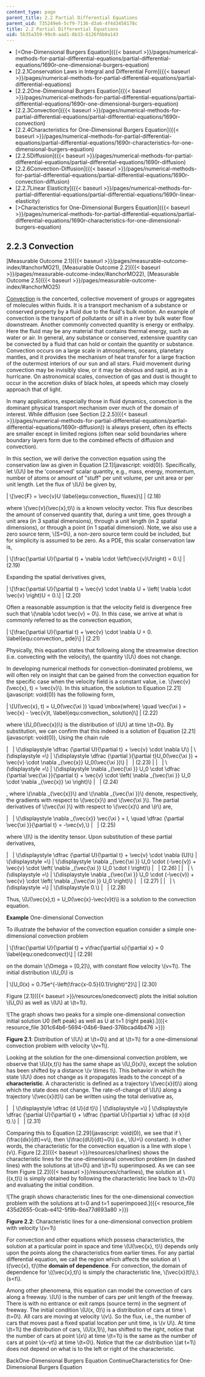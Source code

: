```yaml
---
content_type: page
parent_title: 2.2 Partial Differential Equations
parent_uid: 735249e6-5cf9-7136-d3a6-4f4d3458178c
title: 2.2 Partial Differential Equations
uid: 5b35a359-99c0-aad1-8b33-6126f6b0a143
---
```


*   [<One-Dimensional Burgers Equation]({{< baseurl >}}/pages/numerical-methods-for-partial-differential-equations/partial-differential-equations/1690r-one-dimensional-burgers-equation)
*   [2.2.1Conservation Laws in Integral and Differential Form]({{< baseurl >}}/pages/numerical-methods-for-partial-differential-equations/partial-differential-equations)
*   [2.2.2One-Dimensional Burgers Equation]({{< baseurl >}}/pages/numerical-methods-for-partial-differential-equations/partial-differential-equations/1690r-one-dimensional-burgers-equation)
*   [2.2.3Convection]({{< baseurl >}}/pages/numerical-methods-for-partial-differential-equations/partial-differential-equations/1690r-convection)
*   [2.2.4Characteristics for One-Dimensional Burgers Equation]({{< baseurl >}}/pages/numerical-methods-for-partial-differential-equations/partial-differential-equations/1690r-characteristics-for-one-dimensional-burgers-equation)
*   [2.2.5Diffusion]({{< baseurl >}}/pages/numerical-methods-for-partial-differential-equations/partial-differential-equations/1690r-diffusion)
*   [2.2.6Convection-Diffusion]({{< baseurl >}}/pages/numerical-methods-for-partial-differential-equations/partial-differential-equations/1690r-convection-diffusion)
*   [2.2.7Linear Elasticity]({{< baseurl >}}/pages/numerical-methods-for-partial-differential-equations/partial-differential-equations/1690r-linear-elasticity)
*   [\>Characteristics for One-Dimensional Burgers Equation]({{< baseurl >}}/pages/numerical-methods-for-partial-differential-equations/partial-differential-equations/1690r-characteristics-for-one-dimensional-burgers-equation)

2.2.3 Convection
----------------

[Measurable Outcome 2.1]({{< baseurl >}}/pages/measurable-outcome-index/#anchorMO21), [Measurable Outcome 2.2]({{< baseurl >}}/pages/measurable-outcome-index/#anchorMO22), [Measurable Outcome 2.5]({{< baseurl >}}/pages/measurable-outcome-index/#anchorMO25)

[Convection](http://en.wikipedia.org/wiki/Convection) is the concerted, collective movement of groups or aggregates of molecules within fluids. It is a transport mechanism of a substance or conserved property by a fluid due to the fluid's bulk motion. An example of convection is the transport of pollutants or silt in a river by bulk water flow downstream. Another commonly convected quantity is energy or enthalpy. Here the fluid may be any material that contains thermal energy, such as water or air. In general, any substance or conserved, extensive quantity can be convected by a fluid that can hold or contain the quantity or substance. Convection occurs on a large scale in atmospheres, oceans, planetary mantles, and it provides the mechanism of heat transfer for a large fraction of the outermost interiors of our sun and all stars. Fluid movement during convection may be invisibly slow, or it may be obvious and rapid, as in a hurricane. On astronomical scales, convection of gas and dust is thought to occur in the accretion disks of black holes, at speeds which may closely approach that of light.

In many applications, especially those in fluid dynamics, convection is the dominant physical transport mechanism over much of the domain of interest. While diffusion (see Section [2.2.5]({{< baseurl >}}/pages/numerical-methods-for-partial-differential-equations/partial-differential-equations/1690r-diffusion)) is always present, often its effects are smaller except in limited regions (often near solid boundaries where boundary layers form due to the combined effects of diffusion and convection).

In this section, we will derive the convection equation using the conservation law as given in Equation [2.1](javascript: void(0)). Specifically, let \\(U\\) be the 'conserved' scalar quantity, e.g., mass, energy, momentum, number of atoms or amount of "stuff" per unit volume, per unit area or per unit length. Let the flux of \\(U\\) be given by,

| \\\[\\vec{F} = \\vec{v}U \\label{equ:convection\_ fluxes}\\\] | (2.18) 

where \\(\\vec{v}(\\vec{x},t)\\) is a known velocity vector. This flux describes the amount of conserved quantity that, during a unit time, goes through a unit area (in 3 spatial dimensions), through a unit length (in 2 spatial dimensions), or through a point (in 1 spatial dimension). Note, we also use a zero source term, \\(S=0\\), a non-zero source term could be included, but for simplicity is assumed to be zero. As a PDE, this scalar conservation law is,

| \\\[\\frac{\\partial U}{\\partial t} + \\nabla \\cdot \\left(\\vec{v}U\\right) = 0.\\\] | (2.19) 

Expanding the spatial derivatives gives,

| \\\[\\frac{\\partial U}{\\partial t} + \\vec{v} \\cdot \\nabla U + \\left( \\nabla \\cdot \\vec{v} \\right)U = 0.\\\] | (2.20) 

Often a reasonable assumption is that the velocity field is divergence free such that \\(\\nabla \\cdot \\vec{v} = 0\\). In this case, we arrive at what is commonly referred to as the convection equation,

| \\\[\\frac{\\partial U}{\\partial t} + \\vec{v} \\cdot \\nabla U = 0. \\label{equ:convection\_ pde}\\\] | (2.21) 

Physically, this equation states that following along the streamwise direction (i.e. convecting with the velocity), the quantity \\(U\\) does not change.

In developing numerical methods for convection-dominated problems, we will often rely on insight that can be gained from the convection equation for the specific case when the velocity field is a constant value, i.e. \\(\\vec{v}(\\vec{x}, t) = \\vec{v}\\). In this situation, the solution to Equation [2.21](javascript: void(0)) has the following form,

| \\\[U(\\vec{x}, t) = U\_0(\\vec{\\xi }) \\quad \\mbox{where} \\quad \\vec{\\xi } = \\vec{x} - \\vec{v}t, \\label{equ:convection\_ solution}\\\] | (2.22) 

where \\(U\_0(\\vec{x})\\) is the distribution of \\(U\\) at time \\(t=0\\). By substitution, we can confirm that this indeed is a solution of Equation [2.21](javascript: void(0)), Using the chain rule

| &nbsp; | \\(\\displaystyle \\dfrac {\\partial U}{\\partial t} + \\vec{v} \\cdot \\nabla U\\) | \\(\\displaystyle =\\) | \\(\\displaystyle \\dfrac {\\partial }{\\partial t}U\_0(\\vec{\\xi }) + \\vec{v} \\cdot \\nabla \_{\\vec{x}} U\_0(\\vec{\\xi })\\) | &nbsp; | (2.23) |
| &nbsp; | \\(\\displaystyle =\\) | \\(\\displaystyle \\nabla \_{\\vec{\\xi }} U\_0 \\cdot \\dfrac {\\partial \\vec{\\xi }}{\\partial t} + \\vec{v} \\cdot \\left( \\nabla \_{\\vec{\\xi }} U\_0 \\cdot \\nabla \_{\\vec{x}} \\xi \\right)\\) | &nbsp; | (2.24) 

, where \\(\\nabla \_{\\vec{x}}\\) and \\(\\nabla \_{\\vec{\\xi }}\\) denote, respectively, the gradients with respect to \\(\\vec{x}\\) and \\(\\vec{\\xi }\\). The partial derivatives of \\(\\vec{\\xi }\\) with respect to \\(\\vec{x}\\) and \\(r\\) are,

| &nbsp; | \\(\\displaystyle \\nabla \_{\\vec{x}} \\vec{\\xi } = I, \\quad \\dfrac {\\partial \\vec{\\xi }}{\\partial t} = -\\vec{v},\\) | &nbsp; | (2.25) 

where \\(I\\) is the identity tensor. Upon substitution of these partial derivatives,

| &nbsp; | \\(\\displaystyle \\dfrac {\\partial U}{\\partial t} + \\vec{v} \\cdot \\nabla {U}\\) | \\(\\displaystyle =\\) | \\(\\displaystyle \\nabla \_{\\vec{\\xi }} U\_0 \\cdot (-\\vec{v}) + \\vec{v} \\cdot \\left( \\nabla \_{\\vec{\\xi }} U\_0 \\cdot I \\right)\\) | &nbsp; | (2.26) |
| &nbsp; | \\(\\displaystyle =\\) | \\(\\displaystyle \\nabla \_{\\vec{\\xi }} U\_0 \\cdot (-\\vec{v}) + \\vec{v} \\cdot \\left( \\nabla \_{\\vec{\\xi }} U\_0 \\right)\\) | &nbsp; | (2.27) |
| &nbsp; | \\(\\displaystyle =\\) | \\(\\displaystyle 0.\\) | &nbsp; | (2.28) 

Thus, \\(U(\\vec{x},t) = U\_0(\\vec{x}-\\vec{v}t)\\) is a solution to the convection equation.

**Example** One-dimensional Convection

To illustrate the behavior of the convection equation consider a simple one-dimensional convection problem

| \\\[\\frac{\\partial U}{\\partial t} + v\\frac{\\partial u}{\\partial x} = 0 \\label{equ:onedconvect}\\\] | (2.29) 

on the domain \\(\\Omega = \[0,2\]\\), with constant flow velocity \\(v=1\\). The initial distribution \\(U\_0\\) is

| \\\[U\_0(x) = 0.75e^{-\\left(\\frac{x-0.5}{0.1}\\right)^2}\\\] | (2.30) 

Figure [2.1]({{< baseurl >}}/resources/onedconvect) plots the initial solution \\(U\_0\\) as well as \\(U\\) at \\(t=1\\).

![The graph shows two peaks for a simple one-dimensional convection initial solution U0 (left peak) as well as U at t=1 (right peak).]({{< resource_file 301c64b6-5694-04b6-9aed-376bcad4b476 >}})

**Figure 2.1**: Distribution of \\(U\\) at \\(t=0\\) and at \\(t=1\\) for a one-dimensional convection problem with velocity \\(v=1\\).

Looking at the solution for the one-dimensional convection problem, we observe that \\(U(x,t)\\) has the same shape as \\(U\_0(x)\\), except the solution has been shifted by a distance \\(v \\times t\\). This behavior in which the state \\(U\\) does not change as it propagates leads to the concept of a **characteristic**. A characteristic is defined as a trajectory \\(\\vec{x}(t)\\) along which the state does not change. The rate-of-change of \\(U\\) along a trajectory \\(\\vec{x}(t)\\) can be written using the total derivative as,

| &nbsp; | \\(\\displaystyle \\dfrac {d U}{d t}\\) | \\(\\displaystyle =\\) | \\(\\displaystyle \\dfrac {\\partial U}{\\partial t} + \\dfrac {\\partial U}{\\partial x} \\dfrac {d x}{d t}.\\) | &nbsp; | (2.31) 

Comparing this to Equation [2.29](javascript: void(0)), we see that if \\(\\frac{dx}{dt}=v\\), then \\(\\frac{dU}{dt}=0\\) (i.e., \\(U=\\) constant). In other words, the characteristic for the convection equation is a line with slope \\(v\\). Figure [2.2]({{< baseurl >}}/resources/charlines) shows the characteristic lines for the one-dimensional convection problem (in dashed lines) with the solutions at \\(t=0\\) and \\(t=1\\) superimposed. As we can see from Figure [2.2]({{< baseurl >}}/resources/charlines), the solution at \\((x,t)\\) is simply obtained by following the characteristic line back to \\(t=0\\) and evaluating the initial condition.

![The graph shows characteristic lines for the one-dimensional convection problem with the solutions at t=0 and t=1 superimposed.]({{< resource_file 435d2655-0cab-e412-5f9b-8ea77d693a80 >}})

**Figure 2.2**: Characteristic lines for a one-dimensional convection problem with velocity \\(v=1\\)

For convection and other equations which possess characteristics, the solution at a particular point in space and time \\(U(\\vec{x}, t)\\) depends only upon the points along the characteristics from earlier times. For any partial differential equation, we call the region which affects the solution at \\((\\vec{x}, t)\\)the **domain of dependence**. For convection, the domain of dependence for \\((\\vec{x},t)\\) is simply the characteristic line, \\(\\vec{x}(t)\\),\\(s<t\\).

Among other phenomena, this equation can model the convection of cars along a freeway. \\(U\\) is the number of cars per unit length of the freeway. There is with no entrance or exit ramps (source term) in the segment of freeway. The initial condition \\(U(x, 0)\\) is a distribution of cars at time \\(t=0\\). All cars are moving at velocity \\(v\\). So the flux, i.e., the number of cars that moves past a fixed spatial location per unit time, is \\(v U\\). At time \\(t=1\\) the distribution of cars, \\(U(x,1)\\), has shifted to the right, notice that the number of cars at point \\(x\\) at time \\(t=1\\) is the same as the number of cars at point \\(x-vt\\) at time \\(t=0\\). Notice that the car distribution \\(at t=1\\) does not depend on what is to the left or right of the characteristic.

BackOne-Dimensional Burgers Equation ContinueCharacteristics for One-Dimensional Burgers Equation